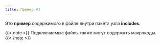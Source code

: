 ```yaml
---
title: Пример #1
---
```


Это **пример** содержимого в файле внутри пакета узла **includes**.

{{< note >}} Подключаемые файлы также могут содержать макрокоды. {{< /note >}}
